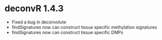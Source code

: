 # deconvR 1.4.3

* Fixed a bug in deconvolute
* findSignatures now can construct tissue specific methylation signatures
* findSignatures now can construct tissue specific DMPs